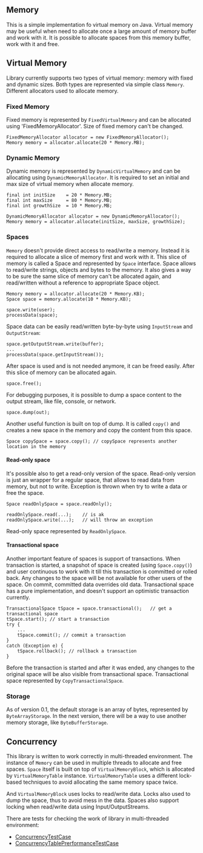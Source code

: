 ## Memory
This is a simple implementation fo virtual memory on Java. Virtual memory may be useful when need to allocate once a large
amount of memory buffer and work with it. It is possible to allocate spaces from this memory buffer, work with it and free.

## Virtual Memory
Library currently supports two types of virtual memory: memory with fixed and dynamic sizes. Both types are represented via
simple class `Memory`. Different allocators used to allocate memory.

### Fixed Memory
Fixed memory is represented by `FixedVirtualMemory` and can be allocated using 'FixedMemoryAllocator'. Size of fixed memory can't be changed.

    FixedMemoryAllocator allocator = new FixedMemoryAllocator();
    Memory memory = allocator.allocate(20 * Memory.MB);

### Dynamic Memory
Dynamic memory is represented by `DynamicVirtualMemory` and can be allocating using `DynamicMemoryAllocator`.
It is required to set an initial and max size of virtual memory when allocate memory.

    final int initSize    = 20 * Memory.MB;
    final int maxSize     = 80 * Memory.MB;
    final int growthSize  = 10 * Memory.MB;

    DynamicMemoryAllocator allocator = new DynamicMemoryAllocator();
    Memory memory = allocator.allocate(initSize, maxSize, growthSize);

### Spaces
`Memory` doesn't provide direct access to read/write a memory. Instead it is required to allocate a slice of memory first and work with it.
This slice of memory is called a Space and represented by `Space` interface. Space allows to read/write strings, objects and bytes to the memory.
It also gives a way to be sure the same slice of memory can't be allocated again, and read/written without a reference to appropriate Space object.

    Memory memory = allocator.allocate(20 * Memory.KB);
    Space space = memory.allocate(10 * Memory.KB);

    space.write(user);
    processData(space);

Space data can be easily read/written byte-by-byte using `InputStream` and `OutputStream`:

    space.getOutputStream.write(buffer);
    ...
    processData(space.getInputStream());

After space is used and is not needed anymore, it can be freed easily. After this slice of memory can be allocated again.

    space.free();

For debugging purposes, it is possible to dump a space content to the output stream, like file, console, or network.

    space.dump(out);

Another useful function is built on top of dump. It is called `copy()` and creates a new space in the memory and copy the content from this space.

    Space copySpace = space.copy(); // copySpace represents another location in the memory

#### Read-only space
It's possible also to get a read-only version of the space. Read-only version is just an wrapper for a regular space,
that allows to read data from memory, but not to write. Exception is thrown when try to write a data or free the space.

    Space readOnlySpace = space.readOnly();

    readOnlySpace.read(...);    // is ak
    readOnlySpace.write(...);   // will throw an exception

Read-only space represented by `ReadOnlySpace`.

#### Transactional space
Another important feature of spaces is support of transactions. When transaction is started, a snapshot of space is
created (using `Space.copy()`) and user continuous to work with it till this transaction is committed or rolled back.
Any changes to the space will be not available for other users of the space. On commit, committed data overrides old data.
Transactional space has a pure implementation, and doesn't support an optimistic transaction currently.

    TransactionalSpace tSpace = space.transactional();   // get a transactional space
    tSpace.start(); // start a transaction
    try {
        ...
        tSpace.commit(); // commit a transaction
    }
    catch (Exception e) {
        tSpace.rollback(); // rollback a transaction
    }

Before the transaction is started and after it was ended, any changes to the original space will be also visible from transactional space.
Transactional space represented by `CopyTransactionalSpace`.

### Storage
As of version 0.1, the default storage is an array of bytes, represented by `ByteArrayStorage`.
In the next version, there will be a way to use another memory storage, like `ByteBufferStorage`.

## Concurrency
This library is written to work correctly in multi-threaded environment.
The instance of `Memory` can be used in multiple threads to allocate and free spaces.
`Space` itself is built on top of `VirtualMemoryBlock`, which is allocated by `VirtualMemoryTable` instance.
`VirtualMemoryTable` uses a different lock-based techniques to avoid allocating the same memory space twice.

And `VirtualMemoryBlock` uses locks to read/write data. Locks also used to dump the space, thus to avoid mess in the data.
Spaces also support locking when read/write data using Input/OutputStreams.

There are tests for checking the work of library in multi-threaded environment:

* [ConcurrencyTestCase](https://github.com/rkhmelyuk/memory/blob/master/src/test/java/com/khmelyuk/memory/ConcurrencyTestCase.java)
* [ConcurrencyTablePrerformanceTestCase](https://github.com/rkhmelyuk/memory/blob/master/src/test/java/com/khmelyuk/memory/vm/table/ConcurrencyTablePerformanceTestCase.java)